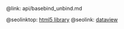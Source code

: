 @link: api/basebind_unbind.md

@seolinktop: [html5 library](https://webix.com)
@seolink: [dataview](https://webix.com/widget/dataview/)